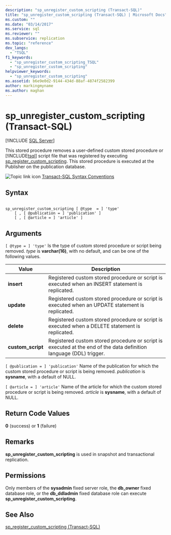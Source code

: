 ```yaml
---
description: "sp_unregister_custom_scripting (Transact-SQL)"
title: "sp_unregister_custom_scripting (Transact-SQL) | Microsoft Docs"
ms.custom: ""
ms.date: "03/14/2017"
ms.service: sql
ms.reviewer: ""
ms.subservice: replication
ms.topic: "reference"
dev_langs: 
  - "TSQL"
f1_keywords: 
  - "sp_unregister_custom_scripting_TSQL"
  - "sp_unregister_custom_scripting"
helpviewer_keywords: 
  - "sp_unregister_custom_scripting"
ms.assetid: b6e9e0d2-9144-434d-88af-4874f2582399
author: markingmyname
ms.author: maghan
---
```

# sp_unregister_custom_scripting (Transact-SQL)
[!INCLUDE [SQL Server](../../includes/applies-to-version/sqlserver.md)]

  This stored procedure removes a user-defined custom stored procedure or [!INCLUDE[tsql](../../includes/tsql-md.md)] script file that was registered by executing [sp_register_custom_scripting](../../relational-databases/system-stored-procedures/sp-register-custom-scripting-transact-sql.md). This stored procedure is executed at the Publisher on the publication database.  
  
 ![Topic link icon](../../database-engine/configure-windows/media/topic-link.gif "Topic link icon") [Transact-SQL Syntax Conventions](../../t-sql/language-elements/transact-sql-syntax-conventions-transact-sql.md)  
  
## Syntax  
  
```  
  
sp_unregister_custom_scripting [ @type  = ] 'type'  
    [ , [ @publication = ] 'publication' ]  
    [ , [ @article = ] 'article' ]  
```  
  
## Arguments  
`[ @type = ] 'type'`
 Is the type of custom stored procedure or script being removed. *type* is **varchar(16)**, with no default, and can be one of the following values.  
  
|Value|Description|  
|-----------|-----------------|  
|**insert**|Registered custom stored procedure or script is executed when an INSERT statement is replicated.|  
|**update**|Registered custom stored procedure or script is executed when an UPDATE statement is replicated.|  
|**delete**|Registered custom stored procedure or script is executed when a DELETE statement is replicated.|  
|**custom_script**|Registered custom stored procedure or script is executed at the end of the data definition language (DDL) trigger.|  
  
`[ @publication = ] 'publication'`
 Name of the publication for which the custom stored procedure or script is being removed. *publication* is **sysname**, with a default of NULL.  
  
`[ @article = ] 'article'`
 Name of the article for which the custom stored procedure or script is being removed. *article* is **sysname**, with a default of NULL.  
  
## Return Code Values  
 **0** (success) or **1** (failure)  
  
## Remarks  
 **sp_unregister_custom_scripting** is used in snapshot and transactional replication.  
  
## Permissions  
 Only members of the **sysadmin** fixed server role, the **db_owner** fixed database role, or the **db_ddladmin** fixed database role can execute **sp_unregister_custom_scripting**.  
  
## See Also  
 [sp_register_custom_scripting &#40;Transact-SQL&#41;](../../relational-databases/system-stored-procedures/sp-register-custom-scripting-transact-sql.md)  
  
  
